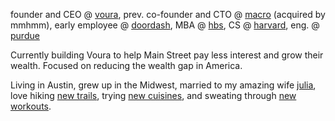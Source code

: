 founder and CEO @ [voura](https://voura.com), prev. co-founder and CTO @ [macro](https://macro.io) (acquired by mmhmm), early employee @ [doordash](https://doordash.com), MBA @ [hbs](https://hbs.edu), CS @ [harvard](https://harvardms.mba/), eng. @ [purdue](https://purdue.edu)

Currently building Voura to help Main Street pay less interest and grow their wealth. Focused on reducing the wealth gap in America. 

Living in Austin, grew up in the Midwest, married to my amazing wife [julia](https://www.linkedin.com/in/julia-keck-a3693266/), love hiking [new trails](https://www.alltrails.com/), trying [new cuisines](https://www.eater.com/), and sweating through [new workouts](https://www.bodybuilding.com/).
